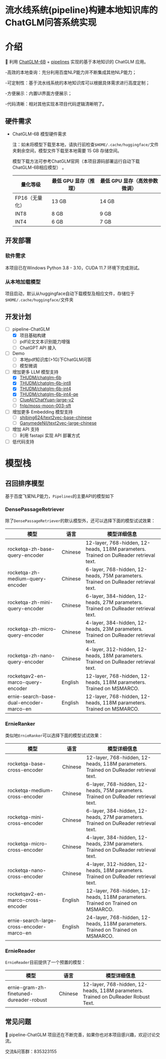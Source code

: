 # 流水线系统(pipeline)构建本地知识库的ChatGLM问答系统实现

# 介绍
🤖️ 利用 [ChatGLM-6B](https://github.com/THUDM/ChatGLM-6B) + [pipelines](https://github.com/PaddlePaddle) 实现的基于本地知识的 ChatGLM 应用。

-高效的本地查询：充分利用百度NLP能力并不断集成其他NLP能力；

-可定制性：基于流水线系统的本地知识库可以根据具体需求进行高度定制；

-方便展示：内置UI界面方便展示；

-代码清晰：相对其他实现本项目代码逻辑清晰明了。


## 硬件需求

- ChatGLM-6B 模型硬件需求

    注：如未将模型下载至本地，请执行前检查`$HOME/.cache/huggingface/`文件夹剩余空间，模型文件下载至本地需要 15 GB 存储空间。

    模型下载方法可参考ChatGLM官网（本项目源码部署运行自动下载ChatGLM-6B相应模型） 。
  
    | **量化等级**   | **最低 GPU 显存**（推理） | **最低 GPU 显存**（高效参数微调） |
    | -------------- | ------------------------- | --------------------------------- |
    | FP16（无量化） | 13 GB                     | 14 GB                             |
    | INT8           | 8 GB                     | 9 GB                             |
    | INT4           | 6 GB                      | 7 GB                              |


## 开发部署

### 软件需求

本项目已在Windows Python 3.8 - 3.10，CUDA 11.7 环境下完成测试。

### 从本地加载模型

项目启动，默认从huggingface自动下载模型及相应文件，存储位于`$HOME/.cache/huggingface/`文件夹

## 开发计划

- [ ] pipeline-ChatGLM
  - [x] 项目基础构建
  - [ ] pdf论文文本识别能力增强
  - [ ] ChatGPT API 接入
- [ ] Demo
  - [ ] 本地pdf知识库(>1G)下ChatGLM问答
  - [ ] 模型微调
- [ ] 增加更多 LLM 模型支持
  - [x] [THUDM/chatglm-6b](https://huggingface.co/THUDM/chatglm-6b)
  - [x] [THUDM/chatglm-6b-int8](https://huggingface.co/THUDM/chatglm-6b-int8)
  - [x] [THUDM/chatglm-6b-int4](https://huggingface.co/THUDM/chatglm-6b-int4)
  - [x] [THUDM/chatglm-6b-int4-qe](https://huggingface.co/THUDM/chatglm-6b-int4-qe)
  - [ ] [ClueAI/ChatYuan-large-v2](https://huggingface.co/ClueAI/ChatYuan-large-v2)
  - [ ] [fnlp/moss-moon-003-sft](https://huggingface.co/fnlp/moss-moon-003-sft)
- [ ] 增加更多 Embedding 模型支持
  - [ ] [shibing624/text2vec-base-chinese](https://huggingface.co/shibing624/text2vec-base-chinese)
  - [ ] [GanymedeNil/text2vec-large-chinese](https://huggingface.co/GanymedeNil/text2vec-large-chinese)
- [ ] 增加 API 支持
  - [ ] 利用 fastapi 实现 API 部署方式
- [ ] 低代码支持

# 模型栈

## 召回排序模型

基于百度飞桨NLP能力，`Pipelines`的主要API的模型如下

### DensePassageRetriever

除了`DensePassageRetriever`的默认模型外，还可以选择下面的模型试试效果：

| 模型                                    | 语言    | 模型详细信息                                                 |
| --------------------------------------- | ------- | ------------------------------------------------------------ |
| rocketqa-zh-base-query-encoder          | Chinese | 12-layer, 768-hidden, 12-heads, 118M parameters. Trained on DuReader retrieval text. |
| rocketqa-zh-medium-query-encoder        | Chinese | 6-layer, 768-hidden, 12-heads, 75M parameters. Trained on DuReader retrieval text. |
| rocketqa-zh-mini-query-encoder          | Chinese | 6-layer, 384-hidden, 12-heads, 27M parameters. Trained on DuReader retrieval text. |
| rocketqa-zh-micro-query-encoder         | Chinese | 4-layer, 384-hidden, 12-heads, 23M parameters. Trained on DuReader retrieval text. |
| rocketqa-zh-nano-query-encoder          | Chinese | 4-layer, 312-hidden, 12-heads, 18M parameters. Trained on DuReader retrieval text. |
| rocketqav2-en-marco-query-encoder       | English | 12-layer, 768-hidden, 12-heads, 118M parameters. Trained on MSMARCO. |
| ernie-search-base-dual-encoder-marco-en | English | 12-layer, 768-hidden, 12-heads, 118M parameters. Trained on MSMARCO. |

### ErnieRanker

类似地`ErnieRanker`可以选择下面的模型试试效果：

| 模型                                      | 语言    | 模型详细信息                                                 |
| ----------------------------------------- | ------- | ------------------------------------------------------------ |
| rocketqa-base-cross-encoder               | Chinese | 12-layer, 768-hidden, 12-heads, 118M parameters. Trained on DuReader retrieval text. |
| rocketqa-medium-cross-encoder             | Chinese | 6-layer, 768-hidden, 12-heads, 75M parameters. Trained on DuReader retrieval text. |
| rocketqa-mini-cross-encoder               | Chinese | 6-layer, 384-hidden, 12-heads, 27M parameters. Trained on DuReader retrieval text. |
| rocketqa-micro-cross-encoder              | Chinese | 4-layer, 384-hidden, 12-heads, 23M parameters. Trained on DuReader retrieval text. |
| rocketqa-nano-cross-encoder               | Chinese | 4-layer, 312-hidden, 12-heads, 18M parameters. Trained on DuReader retrieval text. |
| rocketqav2-en-marco-cross-encoder         | English | 12-layer, 768-hidden, 12-heads, 118M parameters. Trained on Trained on MSMARCO. |
| ernie-search-large-cross-encoder-marco-en | English | 24-layer, 768-hidden, 12-heads, 118M parameters. Trained on Trained on MSMARCO. |

### ErnieReader

`ErnieReader`目前提供了一个预置的模型：

| 模型                                    | 语言    | 模型详细信息                                                 |
| --------------------------------------- | ------- | ------------------------------------------------------------ |
| ernie-gram-zh-finetuned-dureader-robust | Chinese | 12-layer, 768-hidden, 12-heads, 118M parameters. Trained on DuReader Robust Text. |











## 常见问题

🎉 pipeline-ChatGLM 项目还在不断完善，如果你也对本项目感兴趣，欢迎讨论交流。 

交流&问答群：835323155



